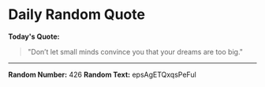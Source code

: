 # Daily Random Quote

**Today's Quote:**
> "Don’t let small minds convince you that your dreams are too big."

---

**Random Number:** 426
**Random Text:** epsAgETQxqsPeFul
